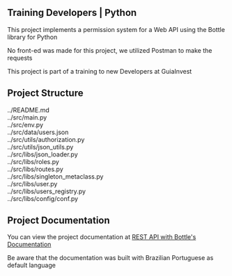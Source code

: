 ## Training Developers | Python

This project implements a permission system for a Web API using the Bottle library for Python

No front-ed was made for this project, we utilized Postman to make the requests

This project is part of a training to new Developers at GuiaInvest

## Project Structure

../README.md  
../src/main.py  
../src/env.py  
../src/data/users.json  
../src/utils/authorization.py  
../src/utils/json_utils.py  
../src/libs/json_loader.py  
../src/libs/roles.py  
../src/libs/routes.py  
../src/libs/singleton_metaclass.py  
../src/libs/user.py  
../src/libs/users_registry.py  
../src/libs/config/conf.py  

## Project Documentation

You can view the project documentation at [REST API with Bottle's Documentation](https://theawesomestorm.github.io/Training-Developers-Python/html/index.html)

Be aware that the documentation was built with Brazilian Portuguese as default language
